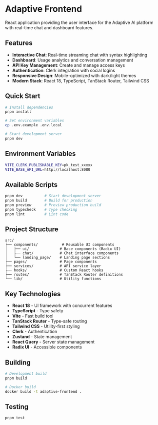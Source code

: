 # Adaptive Frontend

React application providing the user interface for the Adaptive AI platform with real-time chat and dashboard features.

## Features

- **Interactive Chat**: Real-time streaming chat with syntax highlighting
- **Dashboard**: Usage analytics and conversation management
- **API Key Management**: Create and manage access keys
- **Authentication**: Clerk integration with social logins
- **Responsive Design**: Mobile-optimized with dark/light themes
- **Modern Stack**: React 18, TypeScript, TanStack Router, Tailwind CSS

## Quick Start

```bash
# Install dependencies
pnpm install

# Set environment variables
cp .env.example .env.local

# Start development server
pnpm dev
```

## Environment Variables

```bash
VITE_CLERK_PUBLISHABLE_KEY=pk_test_xxxxx
VITE_BASE_API_URL=http://localhost:8080
```

## Available Scripts

```bash
pnpm dev          # Start development server
pnpm build        # Build for production
pnpm preview      # Preview production build
pnpm typecheck    # Type checking
pnpm lint         # Lint code
```

## Project Structure

```
src/
├── components/           # Reusable UI components
│   ├── ui/              # Base components (Radix UI)
│   ├── chat/            # Chat interface components
│   └── landing_page/    # Landing page sections
├── pages/               # Page components
├── services/            # API service layer
├── hooks/               # Custom React hooks
├── routes/              # TanStack Router definitions
└── lib/                 # Utility functions
```

## Key Technologies

- **React 18** - UI framework with concurrent features
- **TypeScript** - Type safety
- **Vite** - Fast build tool
- **TanStack Router** - Type-safe routing
- **Tailwind CSS** - Utility-first styling
- **Clerk** - Authentication
- **Zustand** - State management
- **React Query** - Server state management
- **Radix UI** - Accessible components

## Building

```bash
# Development build
pnpm build

# Docker build
docker build -t adaptive-frontend .
```

## Testing

```bash
pnpm test
```